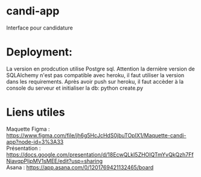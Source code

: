 # candi-app
Interface pour candidature



# Deployment:

La version en prodcution utilise Postgre sql. Attention la dernière version de SQLAlchemy n'est pas compatible avec heroku, il faut utiliser la version dans les requirements.
Après avoir push sur heroku, il faut accèder à la console du serveur et initialiser la db: python create.py

# Liens utiles

Maquette Figma : https://www.figma.com/file/jh6g5HcJcHdS0jbuTOpIX1/Maquette-candi-app?node-id=3%3A33  
Présentation : https://docs.google.com/presentation/d/18EcwQLkI5ZHOIQTmYvQkQzh7FfNiavqpPljpMV1sMEE/edit?usp=sharing  
Asana : https://app.asana.com/0/1201769421132465/board  
